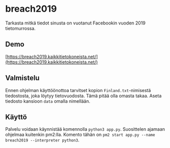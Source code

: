 # breach2019
Tarkasta mitkä tiedot sinusta on vuotanut Facebookin vuoden 2019 tietomurrossa.

## Demo

[https://breach2019.kaikkitietokoneista.net/](https://breach2019.kaikkitietokoneista.net/)

## Valmistelu

Ennen ohjelman käyttöönottoa tarvitset kopion `Finland.txt`-nimisestä tiedostosta, joka löytyy tietovuodosta. Tämä pitää olla omasta takaa. Aseta tiedosto kansioon `data` omalla nimellään. 

## Käyttö

Palvelu voidaan käynnistää komennolla `python3 app.py`. Suosittelen ajamaan ohjelmaa kuitenkin pm2:lla. Komento tähän on `pm2 start app.py --name breach2019 --interpreter python3`. 
